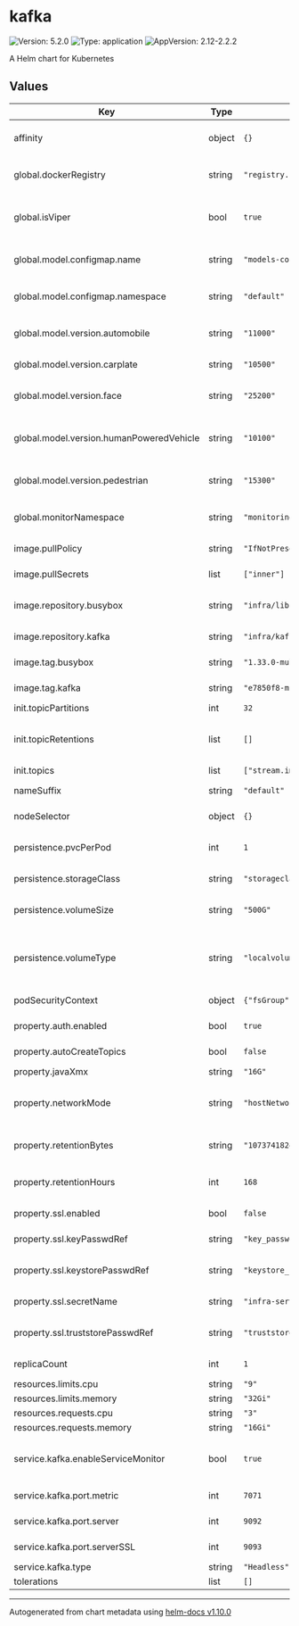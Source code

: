 # kafka

![Version: 5.2.0](https://img.shields.io/badge/Version-5.2.0-informational?style=flat-square) ![Type: application](https://img.shields.io/badge/Type-application-informational?style=flat-square) ![AppVersion: 2.12-2.2.2](https://img.shields.io/badge/AppVersion-2.12--2.2.2-informational?style=flat-square)

A Helm chart for Kubernetes

## Values

| Key | Type | Default | Description |
|-----|------|---------|-------------|
| affinity | object | `{}` | k8s node/pod affinity/anti-affinity |
| global.dockerRegistry | string | `"registry.sensetime.com"` | docker registry address |
| global.isViper | bool | `true` | if true, deploy with foundry unique configuration |
| global.model.configmap.name | string | `"models-config"` | model configmap name |
| global.model.configmap.namespace | string | `"default"` | model configmap namespace |
| global.model.version.automobile | string | `"11000"` | viper automobile model version |
| global.model.version.carplate | string | `"10500"` | viper carplate model version |
| global.model.version.face | string | `"25200"` | viper face feature model version |
| global.model.version.humanPoweredVehicle | string | `"10100"` | viper human powered vehicle model version |
| global.model.version.pedestrian | string | `"15300"` | viper pedestrian model version |
| global.monitorNamespace | string | `"monitoring"` | prometheus deploy namespace |
| image.pullPolicy | string | `"IfNotPresent"` | image pull policy |
| image.pullSecrets | list | `["inner"]` | image pull secrets |
| image.repository.busybox | string | `"infra/library/busybox"` | busybox arm64 image repo |
| image.repository.kafka | string | `"infra/kafka-2.12-2.2.2"` | kafka image repo |
| image.tag.busybox | string | `"1.33.0-multi-arch"` | busybox multi arch image tag |
| image.tag.kafka | string | `"e7850f8-multi-arch"` | kafka multi arch image tag |
| init.topicPartitions | int | `32` |  |
| init.topicRetentions | list | `[]` | set init topic retention hours and bytes |
| init.topics | list | `["stream.images.face","stream.images.pedestrian","stream.features.face_FACE_FEATURE_VERSION","stream.features.pedestrian_PED_FEATURE_VERSION","stream.features.automobile_AUTOMOBILE_FEATURE_VERSION","stream.features.carplate_CARPLATE_FEATURE_VERSION","stream.features.human_powered_vehicle_HUMAN_POWERED_VEHICLE_FEATURE_VERSION"]` | init topics |
| nameSuffix | string | `"default"` | kafka name suffix |
| nodeSelector | object | `{}` | k8s nodeSelector |
| persistence.pvcPerPod | int | `1` | mount how many pv for each replica |
| persistence.storageClass | string | `"storageclass-local-kafka"` | storageclass name |
| persistence.volumeSize | string | `"500G"` | volume size, for example "100G" |
| persistence.volumeType | string | `"localvolume"` | volume type, supported type is localvolume or emptydir |
| podSecurityContext | object | `{"fsGroup":1000,"runAsUser":1000}` | pod security context |
| property.auth.enabled | bool | `true` | enable kafka auth or not |
| property.autoCreateTopics | bool | `false` | auto create topics |
| property.javaXmx | string | `"16G"` | java heap |
| property.networkMode | string | `"hostNetwork"` | kafka network mode, hostNetwork or ClusterIP |
| property.retentionBytes | string | `"10737418240"` | topic retention bytes, default is 10G |
| property.retentionHours | int | `168` | topic retention hours, default is 1 week |
| property.ssl.enabled | bool | `false` | enable kafka ssl or not |
| property.ssl.keyPasswdRef | string | `"key_password"` | key password reference key |
| property.ssl.keystorePasswdRef | string | `"keystore_password"` | keystore password reference key |
| property.ssl.secretName | string | `"infra-server-certs"` | server certs secret name |
| property.ssl.truststorePasswdRef | string | `"truststore_password"` | truststore password reference key |
| replicaCount | int | `1` | kafka replica count |
| resources.limits.cpu | string | `"9"` |  |
| resources.limits.memory | string | `"32Gi"` |  |
| resources.requests.cpu | string | `"3"` |  |
| resources.requests.memory | string | `"16Gi"` |  |
| service.kafka.enableServiceMonitor | bool | `true` | enable prometheus servicemonitor or not |
| service.kafka.port.metric | int | `7071` | kafka metrics port |
| service.kafka.port.server | int | `9092` | kafka server port |
| service.kafka.port.serverSSL | int | `9093` | kafka server ssl port |
| service.kafka.type | string | `"Headless"` | service type. |
| tolerations | list | `[]` | k8s tolerations |

----------------------------------------------
Autogenerated from chart metadata using [helm-docs v1.10.0](https://github.com/norwoodj/helm-docs/releases/v1.10.0)
